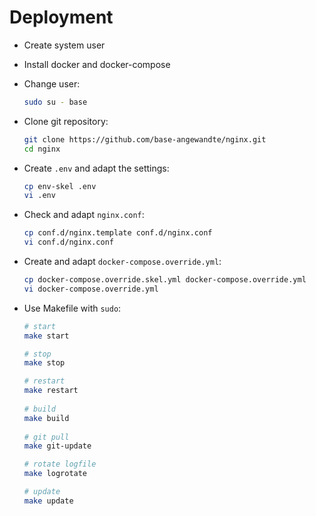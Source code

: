# Deployment

* Create system user
* Install docker and docker-compose
* Change user:
	
	```bash
	sudo su - base
	```
		
* Clone git repository:

	```bash
	git clone https://github.com/base-angewandte/nginx.git
	cd nginx
	```

* Create `.env` and adapt the settings:

	```	bash
	cp env-skel .env
	vi .env
	```

* Check and adapt `nginx.conf`:

	```bash
	cp conf.d/nginx.template conf.d/nginx.conf
	vi conf.d/nginx.conf
	```

* Create and adapt `docker-compose.override.yml`:

	```bash
	cp docker-compose.override.skel.yml docker-compose.override.yml
	vi docker-compose.override.yml
	```

* Use Makefile with `sudo`:

	```bash
	# start
	make start
	
	# stop
	make stop
	
	# restart
	make restart
		
	# build
	make build
		
	# git pull
	make git-update

	# rotate logfile
	make logrotate

	# update
	make update
	```
